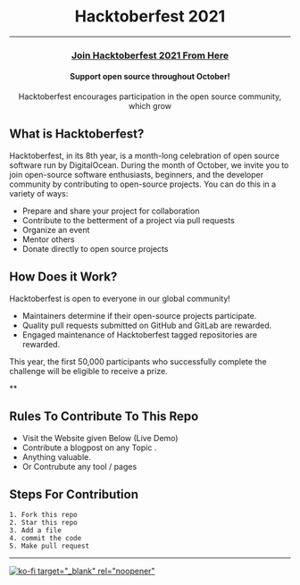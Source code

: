 <h1 align="center"> Hacktoberfest 2021 </h1>

***
<h3 align="center">
    <a href="https://hacktoberfest.digitalocean.com/">
        Join Hacktoberfest 2021 From Here 
    </a>
</h3>

<h4 align="center">Support open source throughout October!</h4>
<p align="center">Hacktoberfest encourages participation in the open source community, which grow</p>

## What is Hacktoberfest?

Hacktoberfest, in its 8th year, is a month-long celebration of open source software run by DigitalOcean. During the month of October, we invite you to join open-source software enthusiasts, beginners, and the developer community by contributing to open-source projects. You can do this in a variety of ways:

- Prepare and share your project for collaboration
- Contribute to the betterment of a project via pull requests
- Organize an event
- Mentor others
- Donate directly to open source projects


## How Does it Work?
Hacktoberfest is open to everyone in our global community!
- Maintainers determine if their open-source projects participate.
- Quality pull requests submitted on GitHub and GitLab are rewarded.
- Engaged maintenance of Hacktoberfest tagged repositories are rewarded.


This year, the first 50,000 participants who successfully complete the challenge will be eligible to receive a prize.

**
## Rules To Contribute To This Repo

-   Visit the Website given Below (Live Demo)
-   Contribute a blogpost on any Topic .
-   Anything valuable.
-   Or Contrubute any tool / pages

## Steps For Contribution

    1. Fork this repo
    2. Star this repo
    3. Add a file
    4. commit the code
    5. Make pull request
***
[![ko-fi target="_blank" rel="noopener"](https://getsiteglue.com/wp-content/uploads/2018/04/demo-button.png)](https://www.factsprime.com/)
